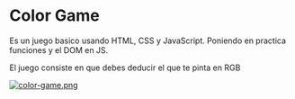 
# Color Game

Es un juego basico usando HTML, CSS y JavaScript.
Poniendo en practica funciones y el DOM en JS.

El juego consiste en que debes deducir el  que te pinta en RGB


[![color-game.png](https://i.postimg.cc/zGSxYZjP/color-game.png)](https://postimg.cc/gxjV371v)
